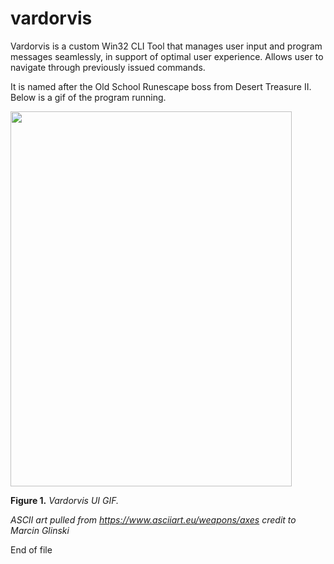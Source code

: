 # vardorvis

Vardorvis is a custom Win32 CLI Tool that manages user input and program messages seamlessly, in support of optimal user experience. Allows user to navigate through previously issued commands.

It is named after the Old School Runescape boss from Desert Treasure II. Below is a gif of the program running.

<img src="./README_Images/vardorvis_UI.gif" width="450" height="600">

**Figure 1.** *Vardorvis UI GIF.*

*ASCII art pulled from https://www.asciiart.eu/weapons/axes credit to Marcin Glinski*


End of file
